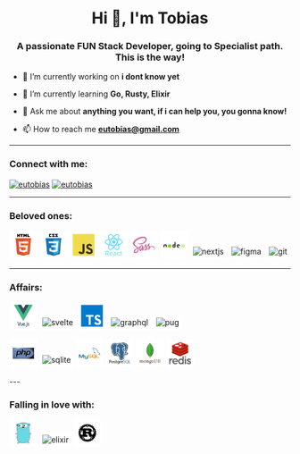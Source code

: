 <h1 align="center">Hi 👋, I'm Tobias</h1>
<h3 align="center">A passionate FUN Stack Developer, going to Specialist path. This is the way!</h3>

- 🔭 I’m currently working on **i dont know yet**

- 🌱 I’m currently learning **Go, Rusty, Elixir**

- 💬 Ask me about **anything you want, if i can help you, you gonna know!**

- 📫 How to reach me **eutobias@gmail.com**
---
<h3 align="left">Connect with me:</h3>
<p align="left">
    <a href="https://twitter.com/eutobias" target="blank"><img align="center"
            src="https://raw.githubusercontent.com/rahuldkjain/github-profile-readme-generator/master/src/images/icons/Social/twitter.svg"
            alt="eutobias" height="30" width="40" /></a>
    <a href="https://linkedin.com/in/eutobias" target="blank"><img align="center"
            src="https://raw.githubusercontent.com/rahuldkjain/github-profile-readme-generator/master/src/images/icons/Social/linked-in-alt.svg"
            alt="eutobias" height="30" width="40" /></a>
</p>

---

<h3 align="left">Beloved ones:</h3>
<p align="left">
    <img src="https://raw.githubusercontent.com/devicons/devicon/master/icons/html5/html5-original-wordmark.svg"
        alt="html5" width="40" height="40" style="background:white;border-radius:5px;overflow:hidden;padding: 5px;" />
    <img src="https://raw.githubusercontent.com/devicons/devicon/master/icons/css3/css3-original-wordmark.svg"
            alt="css3" width="40" height="40" style="background:white;border-radius:5px;overflow:hidden;padding: 5px;" />
    <img src="https://raw.githubusercontent.com/devicons/devicon/master/icons/javascript/javascript-original.svg"
            alt="javascript" width="40" height="40" style="background:white;border-radius:5px;overflow:hidden;padding: 5px;" />
    <img src="https://raw.githubusercontent.com/devicons/devicon/master/icons/react/react-original-wordmark.svg"
            alt="react" width="40" height="40" style="background:white;border-radius:5px;overflow:hidden;padding: 5px;" />
    <img src="https://raw.githubusercontent.com/devicons/devicon/master/icons/sass/sass-original.svg" alt="sass"
            width="40" height="40" style="background:white;border-radius:5px;overflow:hidden;padding: 5px;" />
    <img src="https://raw.githubusercontent.com/devicons/devicon/master/icons/nodejs/nodejs-original-wordmark.svg"
            alt="nodejs" width="40" height="40" style="background:white;border-radius:5px;overflow:hidden;padding: 5px;" />
            <img src="https://cdn.worldvectorlogo.com/logos/nextjs-2.svg" alt="nextjs" width="40" height="40" style="background:white;border-radius:5px;overflow:hidden;padding: 5px;"/>
    <img src="https://www.vectorlogo.zone/logos/figma/figma-icon.svg" alt="figma" width="40" height="40" style="background:white;border-radius:5px;overflow:hidden;padding: 5px;" />
    <img src="https://www.vectorlogo.zone/logos/git-scm/git-scm-icon.svg" alt="git" width="40" height="40" style="background:white;border-radius:5px;overflow:hidden;padding: 5px;" />
</p>

---

<h3 align="left">Affairs:</h3>
<p align="left">
<img src="https://raw.githubusercontent.com/devicons/devicon/master/icons/vuejs/vuejs-original-wordmark.svg"
            alt="vuejs" width="40" height="40" style="background:white;border-radius:5px;overflow:hidden;padding: 5px;" />
            <img src="https://upload.wikimedia.org/wikipedia/commons/1/1b/Svelte_Logo.svg" alt="svelte" width="40"
            height="40" style="background:white;border-radius:5px;overflow:hidden;padding: 5px;" />
            <img src="https://raw.githubusercontent.com/devicons/devicon/master/icons/typescript/typescript-original.svg"
            alt="typescript" width="40" height="40" style="background:white;border-radius:5px;overflow:hidden;padding: 5px;" />
            <img src="https://www.vectorlogo.zone/logos/graphql/graphql-icon.svg" alt="graphql" width="40" height="40" style="background:white;border-radius:5px;overflow:hidden;padding: 5px;" />
            <img src="https://cdn.worldvectorlogo.com/logos/pug.svg" alt="pug" width="40" height="40" style="background:white;border-radius:5px;overflow:hidden;padding: 5px;" />
</p>
<p align="left">
<img src="https://raw.githubusercontent.com/devicons/devicon/master/icons/php/php-original.svg" alt="php"
            width="40" height="40" style="background:white;border-radius:5px;overflow:hidden;padding: 5px;" />
            <img src="https://www.vectorlogo.zone/logos/sqlite/sqlite-icon.svg" alt="sqlite" width="40" height="40" style="background:white;border-radius:5px;overflow:hidden;padding: 5px;"/>
            <img src="https://raw.githubusercontent.com/devicons/devicon/master/icons/mysql/mysql-original-wordmark.svg"
            alt="mysql" width="40" height="40" style="background:white;border-radius:5px;overflow:hidden;padding: 5px;"/>
            <img src="https://raw.githubusercontent.com/devicons/devicon/master/icons/postgresql/postgresql-original-wordmark.svg"
            alt="postgresql" width="40" height="40" style="background:white;border-radius:5px;overflow:hidden;padding: 5px;" />
            <img src="https://raw.githubusercontent.com/devicons/devicon/master/icons/mongodb/mongodb-original-wordmark.svg"
            alt="mongodb" width="40" height="40" style="background:white;border-radius:5px;overflow:hidden;padding: 5px;"/>
            <img src="https://raw.githubusercontent.com/devicons/devicon/master/icons/redis/redis-original-wordmark.svg"
            alt="redis" width="40" height="40" style="background:white;border-radius:5px;overflow:hidden;padding: 5px;"/>
</p>
---
<h3 align="left">Falling in love with:</h3>
<p align="left">
    <img src="https://raw.githubusercontent.com/devicons/devicon/master/icons/go/go-original.svg" 
    alt="go" width="40" height="40" 
    style="background:white;border-radius:5px;overflow:hidden;padding: 5px;" />
    <img src="https://www.vectorlogo.zone/logos/elixir-lang/elixir-lang-icon.svg" alt="elixir" width="40"
            height="40" style="background:white;border-radius:5px;overflow:hidden;padding: 5px;" />  
    <img src="https://raw.githubusercontent.com/devicons/devicon/master/icons/rust/rust-plain.svg" alt="rust"
            width="40" height="40" style="background:white;border-radius:5px;overflow:hidden;padding: 5px;" />
</p>

